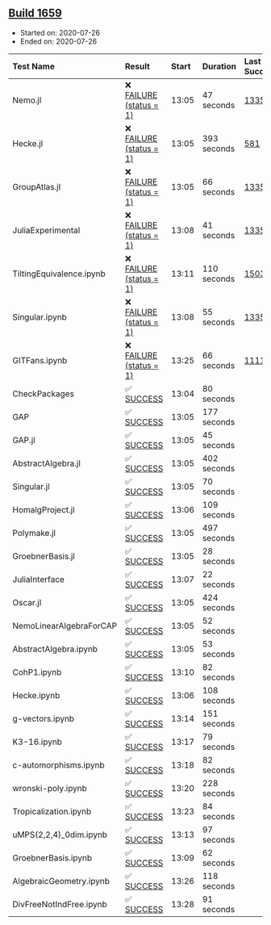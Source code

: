 ## [Build 1659](https://oscarci.mathematik.uni-kl.de/job/oscar-julia-1.4/1659/)

* Started on: 2020-07-26
* Ended on: 2020-07-26

| Test Name    | Result | Start | Duration | Last Success | First Failure |
|:-------------|:-------|:------|:---------|:-------------|:--------------|
| Nemo.jl | ❌ [FAILURE (status = 1)](https://oscarci.mathematik.uni-kl.de/job/oscar-julia-1.4/1659/artifact/logs/build-1659/Nemo.jl.log) | 13:05 | 47 seconds | [1335](https://oscarci.mathematik.uni-kl.de/job/oscar-julia-1.4/1335/) | [1336](https://oscarci.mathematik.uni-kl.de/job/oscar-julia-1.4/1336/) |
| Hecke.jl | ❌ [FAILURE (status = 1)](https://oscarci.mathematik.uni-kl.de/job/oscar-julia-1.4/1659/artifact/logs/build-1659/Hecke.jl.log) | 13:05 | 393 seconds | [581](https://oscarci.mathematik.uni-kl.de/job/oscar-julia-1.4/581/) | [582](https://oscarci.mathematik.uni-kl.de/job/oscar-julia-1.4/582/) |
| GroupAtlas.jl | ❌ [FAILURE (status = 1)](https://oscarci.mathematik.uni-kl.de/job/oscar-julia-1.4/1659/artifact/logs/build-1659/GroupAtlas.jl.log) | 13:05 | 66 seconds | [1335](https://oscarci.mathematik.uni-kl.de/job/oscar-julia-1.4/1335/) | [1336](https://oscarci.mathematik.uni-kl.de/job/oscar-julia-1.4/1336/) |
| JuliaExperimental | ❌ [FAILURE (status = 1)](https://oscarci.mathematik.uni-kl.de/job/oscar-julia-1.4/1659/artifact/logs/build-1659/JuliaExperimental.log) | 13:08 | 41 seconds | [1335](https://oscarci.mathematik.uni-kl.de/job/oscar-julia-1.4/1335/) | [1336](https://oscarci.mathematik.uni-kl.de/job/oscar-julia-1.4/1336/) |
| TiltingEquivalence.ipynb | ❌ [FAILURE (status = 1)](https://oscarci.mathematik.uni-kl.de/job/oscar-julia-1.4/1659/artifact/logs/build-1659/TiltingEquivalence.ipynb.log) | 13:11 | 110 seconds | [1503](https://oscarci.mathematik.uni-kl.de/job/oscar-julia-1.4/1503/) | [1504](https://oscarci.mathematik.uni-kl.de/job/oscar-julia-1.4/1504/) |
| Singular.ipynb | ❌ [FAILURE (status = 1)](https://oscarci.mathematik.uni-kl.de/job/oscar-julia-1.4/1659/artifact/logs/build-1659/Singular.ipynb.log) | 13:08 | 55 seconds | [1335](https://oscarci.mathematik.uni-kl.de/job/oscar-julia-1.4/1335/) | [1336](https://oscarci.mathematik.uni-kl.de/job/oscar-julia-1.4/1336/) |
| GITFans.ipynb | ❌ [FAILURE (status = 1)](https://oscarci.mathematik.uni-kl.de/job/oscar-julia-1.4/1659/artifact/logs/build-1659/GITFans.ipynb.log) | 13:25 | 66 seconds | [1111](https://oscarci.mathematik.uni-kl.de/job/oscar-julia-1.4/1111/) | [1112](https://oscarci.mathematik.uni-kl.de/job/oscar-julia-1.4/1112/) |
| CheckPackages | ✅ [SUCCESS](https://oscarci.mathematik.uni-kl.de/job/oscar-julia-1.4/1659/artifact/logs/build-1659/CheckPackages.log) | 13:04 | 80 seconds |  |  |
| GAP | ✅ [SUCCESS](https://oscarci.mathematik.uni-kl.de/job/oscar-julia-1.4/1659/artifact/logs/build-1659/GAP.log) | 13:05 | 177 seconds |  |  |
| GAP.jl | ✅ [SUCCESS](https://oscarci.mathematik.uni-kl.de/job/oscar-julia-1.4/1659/artifact/logs/build-1659/GAP.jl.log) | 13:05 | 45 seconds |  |  |
| AbstractAlgebra.jl | ✅ [SUCCESS](https://oscarci.mathematik.uni-kl.de/job/oscar-julia-1.4/1659/artifact/logs/build-1659/AbstractAlgebra.jl.log) | 13:05 | 402 seconds |  |  |
| Singular.jl | ✅ [SUCCESS](https://oscarci.mathematik.uni-kl.de/job/oscar-julia-1.4/1659/artifact/logs/build-1659/Singular.jl.log) | 13:05 | 70 seconds |  |  |
| HomalgProject.jl | ✅ [SUCCESS](https://oscarci.mathematik.uni-kl.de/job/oscar-julia-1.4/1659/artifact/logs/build-1659/HomalgProject.jl.log) | 13:06 | 109 seconds |  |  |
| Polymake.jl | ✅ [SUCCESS](https://oscarci.mathematik.uni-kl.de/job/oscar-julia-1.4/1659/artifact/logs/build-1659/Polymake.jl.log) | 13:05 | 497 seconds |  |  |
| GroebnerBasis.jl | ✅ [SUCCESS](https://oscarci.mathematik.uni-kl.de/job/oscar-julia-1.4/1659/artifact/logs/build-1659/GroebnerBasis.jl.log) | 13:05 | 28 seconds |  |  |
| JuliaInterface | ✅ [SUCCESS](https://oscarci.mathematik.uni-kl.de/job/oscar-julia-1.4/1659/artifact/logs/build-1659/JuliaInterface.log) | 13:07 | 22 seconds |  |  |
| Oscar.jl | ✅ [SUCCESS](https://oscarci.mathematik.uni-kl.de/job/oscar-julia-1.4/1659/artifact/logs/build-1659/Oscar.jl.log) | 13:05 | 424 seconds |  |  |
| NemoLinearAlgebraForCAP | ✅ [SUCCESS](https://oscarci.mathematik.uni-kl.de/job/oscar-julia-1.4/1659/artifact/logs/build-1659/NemoLinearAlgebraForCAP.log) | 13:05 | 52 seconds |  |  |
| AbstractAlgebra.ipynb | ✅ [SUCCESS](https://oscarci.mathematik.uni-kl.de/job/oscar-julia-1.4/1659/artifact/logs/build-1659/AbstractAlgebra.ipynb.log) | 13:05 | 53 seconds |  |  |
| CohP1.ipynb | ✅ [SUCCESS](https://oscarci.mathematik.uni-kl.de/job/oscar-julia-1.4/1659/artifact/logs/build-1659/CohP1.ipynb.log) | 13:10 | 82 seconds |  |  |
| Hecke.ipynb | ✅ [SUCCESS](https://oscarci.mathematik.uni-kl.de/job/oscar-julia-1.4/1659/artifact/logs/build-1659/Hecke.ipynb.log) | 13:06 | 108 seconds |  |  |
| g-vectors.ipynb | ✅ [SUCCESS](https://oscarci.mathematik.uni-kl.de/job/oscar-julia-1.4/1659/artifact/logs/build-1659/g-vectors.ipynb.log) | 13:14 | 151 seconds |  |  |
| K3-16.ipynb | ✅ [SUCCESS](https://oscarci.mathematik.uni-kl.de/job/oscar-julia-1.4/1659/artifact/logs/build-1659/K3-16.ipynb.log) | 13:17 | 79 seconds |  |  |
| c-automorphisms.ipynb | ✅ [SUCCESS](https://oscarci.mathematik.uni-kl.de/job/oscar-julia-1.4/1659/artifact/logs/build-1659/c-automorphisms.ipynb.log) | 13:18 | 82 seconds |  |  |
| wronski-poly.ipynb | ✅ [SUCCESS](https://oscarci.mathematik.uni-kl.de/job/oscar-julia-1.4/1659/artifact/logs/build-1659/wronski-poly.ipynb.log) | 13:20 | 228 seconds |  |  |
| Tropicalization.ipynb | ✅ [SUCCESS](https://oscarci.mathematik.uni-kl.de/job/oscar-julia-1.4/1659/artifact/logs/build-1659/Tropicalization.ipynb.log) | 13:23 | 84 seconds |  |  |
| uMPS(2,2,4)_0dim.ipynb | ✅ [SUCCESS](https://oscarci.mathematik.uni-kl.de/job/oscar-julia-1.4/1659/artifact/logs/build-1659/uMPS-2-2-4-_0dim.ipynb.log) | 13:13 | 97 seconds |  |  |
| GroebnerBasis.ipynb | ✅ [SUCCESS](https://oscarci.mathematik.uni-kl.de/job/oscar-julia-1.4/1659/artifact/logs/build-1659/GroebnerBasis.ipynb.log) | 13:09 | 62 seconds |  |  |
| AlgebraicGeometry.ipynb | ✅ [SUCCESS](https://oscarci.mathematik.uni-kl.de/job/oscar-julia-1.4/1659/artifact/logs/build-1659/AlgebraicGeometry.ipynb.log) | 13:26 | 118 seconds |  |  |
| DivFreeNotIndFree.ipynb | ✅ [SUCCESS](https://oscarci.mathematik.uni-kl.de/job/oscar-julia-1.4/1659/artifact/logs/build-1659/DivFreeNotIndFree.ipynb.log) | 13:28 | 91 seconds |  |  |

